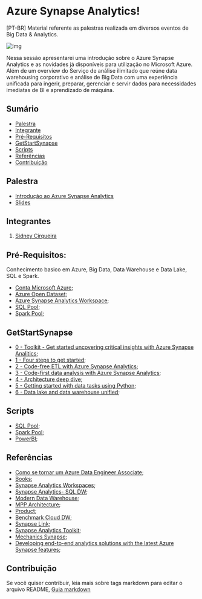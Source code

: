 # Azure Synapse Analytics!
[PT-BR] Material referente as palestras realizada em diversos eventos de Big Data & Analytics.

![img](https://github.com/sidneyocirqueira/azure-synapse-analytics/blob/master/Files/Banner.png)

Nessa sessão apresentarei uma introdução sobre o Azure Synapse Analytics e as novidades já disponíveis para utilização no Microsoft Azure. Além de um overview do Serviço de análise ilimitado que reúne data warehousing corporativo e análise de Big Data com uma experiência unificada para ingerir, preparar, gerenciar e servir dados para necessidades imediatas de BI e aprendizado de máquina.

## Sumário
* [Palestra](#palestra)
* [Integrante](#integrantes)
* [Pré-Requisitos](#prerequisitos)
* [GetStartSynapse](#getstartsynapse)
* [Scripts](#scripts)
* [Referências](#referencias)
* [Contribuição](#contribuicao)

## Palestra
* [Introdução ao Azure Synapse Analytics](https://www.pass.org/marathon/2020/portuguese/Sessions/Details.aspx?sid=105737)
* [Slides](https://speakerdeck.com/sidneyocirqueira)

## Integrantes
1. [Sidney Cirqueira](https://www.linkedin.com/in/sidneyoliveiracirqueira/)

## Pré-Requisitos:
Conhecimento basico em Azure, Big Data, Data Warehouse e Data Lake, SQL e Spark.
* [Conta Microsoft Azure](https://azure.microsoft.com/en-us/free/); 
* [Azure Open Dataset](https://azure.microsoft.com/en-us/services/open-datasets/);
* [Azure Synapse Analytics Workspace](https://docs.microsoft.com/en-us/azure/synapse-analytics/quickstart-create-workspace);
* [SQL Pool](https://docs.microsoft.com/en-us/azure/synapse-analytics/quickstart-create-sql-pool-portal); 
* [Spark Pool](https://docs.microsoft.com/en-us/azure/synapse-analytics/quickstart-create-apache-spark-pool-portal);


## GetStartSynapse
* [0 - Toolkit - Get started uncovering critical insights with Azure Synapse Analitics](https://github.com/sidneyocirqueira/azure-synapse-analytics/blob/master/GetStartSynapse/0%20-%20Toolkit%20-%20Get%20started%20uncovering%20critical%20insights%20with%20Azure%20Synapse%20Analitics.pdf);
* [1 - Four steps to get started](https://github.com/sidneyocirqueira/azure-synapse-analytics/blob/master/GetStartSynapse/1%20-%20Four%20steps%20to%20get%20started.pdf);
* [2 - Code-free ETL with Azure Synapse Analytics](https://github.com/sidneyocirqueira/azure-synapse-analytics/blob/master/GetStartSynapse/2%20-%20Code-free%20ETL%20with%20Azure%20Synapse%20Analytics.pdf);
* [3 - Code-first data analysis with Azure Synapse Analytics](https://github.com/sidneyocirqueira/azure-synapse-analytics/blob/master/GetStartSynapse/3%20-%20Code-first%20data%20analysis%20with%20Azure%20Synapse%20Analytics.pdf);
* [4 - Architecture deep dive](https://github.com/sidneyocirqueira/azure-synapse-analytics/blob/master/GetStartSynapse/4%20-%20Architecture%20deep%20dive.pdf);
* [5 - Getting started with data tasks using Python](https://github.com/sidneyocirqueira/azure-synapse-analytics/blob/master/GetStartSynapse/5%20-%20Getting%20started%20with%20data%20tasks%20using%20Python.pdf);
* [6 - Data lake and data warehouse unified](https://github.com/sidneyocirqueira/azure-synapse-analytics/blob/master/GetStartSynapse/6%20-%20Data%20lake%20and%20data%20warehouse%20unified.pdf);

## Scripts 
* [SQL Pool](https://github.com/sidneyocirqueira/azure-synapse-analytics/tree/master/SQL%20Pool/Scripts);
* [Spark Pool](https://github.com/sidneyocirqueira/azure-synapse-analytics/tree/master/Spark);
* [PowerBI](https://github.com/sidneyocirqueira/azure-synapse-analytics/tree/master/PBI);

## Referências 
* [Como se tornar um Azure Data Engineer Associate](https://medium.com/data-hackers/como-se-tornar-um-microsoft-certified-azure-data-engineer-associate-eacc2d9969f5);
* [Books](https://github.com/sidneyocirqueira/azure-synapse-analytics/tree/master/Books);
* [Synapse Analytics Workspaces](https://docs.microsoft.com/en-us/azure/synapse-analytics/overview-what-is);
* [Synapse Analytics- SQL DW](https://docs.microsoft.com/en-us/azure/synapse-analytics/sql-data-warehouse/);
* [Modern Data Warehouse](https://azure.microsoft.com/en-in/solutions/architecture/modern-data-warehouse/);
* [MPP Architecture](https://docs.microsoft.com/en-us/azure/synapse-analytics/sql-data-warehouse/massively-parallel-processing-mpp-architecture);
* [Product](https://azure.microsoft.com/en-us/services/synapse-analytics/);
* [Benchmark Cloud DW](https://azure.microsoft.com/en-us/services/synapse-analytics/compare/ );
* [Synapse Link](https://docs.microsoft.com/en-us/azure/cosmos-db/synapse-link);
* [Synapse Analytics Toolkit](https://azure.microsoft.com/en-us/resources/azure-synapse-analytics-toolkit/);
* [Mechanics Synapse](https://aka.ms/mechanicssynapse]);
* [Developing end-to-end analytics solutions with the latest Azure Synapse features](https://www.youtube.com/watch?v=PuJ499Ry4uU);

## Contribuição
Se você quiser contribuir, leia mais sobre tags markdown para editar o arquivo README, [Guia markdown](https://docs.microsoft.com/en-us/azure/devops/project/wiki/markdown-guidance?view=azure-devops&viewFallbackFrom=vsts) 

